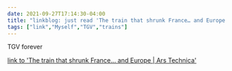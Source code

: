 ```yaml
---
date: 2021-09-27T17:14:30-04:00
title: "linkblog: just read 'The train that shrunk France… and Europe | Ars Technica'"
tags: ["link","Myself","TGV","trains"]
---
```

TGV forever
 
[link to 'The train that shrunk France… and Europe | Ars Technica'](https://arstechnica.com/cars/2021/09/the-train-that-shrunk-france-and-europe/)
